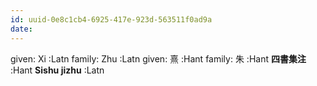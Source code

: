 ```yaml
---
id: uuid-0e8c1cb4-6925-417e-923d-563511f0ad9a
date: 
---
```


given: Xi :Latn
family: Zhu :Latn
given: 熹 :Hant
family: 朱 :Hant
**四書集注** :Hant
**Sishu jizhu** :Latn